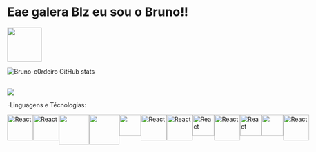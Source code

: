 # Eae galera Blz eu sou o Bruno!!

<a href="https://www.linkedin.com/in/bruno-cordeiro-a02518264" target="_blank">
            
   <img width="80px" src="https://cdn.jsdelivr.net/gh/devicons/devicon@latest/icons/linkedin/linkedin-original-wordmark.svg" />
          
   </a>                

![Bruno-c0rdeiro GitHub stats](https://github-readme-stats.vercel.app/api?username=Bruno-c0rdeiro&show_icons=true&theme=dark)

 </br>
<img src="https://github-readme-stats.vercel.app/api/top-langs/?username=Bruno-c0rdeiro&theme=tokyonight&layout=compact&custom_title=Tecnologias_Mais_Ultilizadas"/>


 
-Linguagens e Técnologias:


<div style="display: flex"  >

<img   align="center" alt="React" width="60px" src="https://cdn.jsdelivr.net/gh/devicons/devicon@latest/icons/java/java-original.svg" />

<img   align="center" alt="React" width="60px" src="https://cdn.jsdelivr.net/gh/devicons/devicon@latest/icons/spring/spring-original-wordmark.svg" />

 <img align="center" width="70px"  src="https://cdn.jsdelivr.net/gh/devicons/devicon@latest/icons/html5/html5-original-wordmark.svg" />
 
 <img align="center" width="70px" src="https://cdn.jsdelivr.net/gh/devicons/devicon@latest/icons/css3/css3-original-wordmark.svg" />
                   
 <img align="center" width="50px"  src="https://cdn.jsdelivr.net/gh/devicons/devicon@latest/icons/javascript/javascript-original.svg" />
        
 
 <img align="center" alt="React" width="60px"  src="https://cdn.jsdelivr.net/gh/devicons/devicon@latest/icons/react/react-original.svg" />
 
 <img align="center" alt="React" width="60px" src="https://cdn.jsdelivr.net/gh/devicons/devicon@latest/icons/nodejs/nodejs-original-wordmark.svg" />
          
          
<img align="center" alt="React" width="50px"   src="https://cdn.jsdelivr.net/gh/devicons/devicon@latest/icons/tailwindcss/tailwindcss-original.svg" />
<img  align="center" alt="React" width="60px" src="https://cdn.jsdelivr.net/gh/devicons/devicon@latest/icons/bootstrap/bootstrap-original-wordmark.svg" />

<img align="center" alt="React" width="50px"  src="https://cdn.jsdelivr.net/gh/devicons/devicon@latest/icons/sass/sass-original.svg" />

<img align="center" width="50px" src="https://cdn.jsdelivr.net/gh/devicons/devicon@latest/icons/git/git-original.svg" />
                  
<img   align="center" alt="React" width="60px" src="https://cdn.jsdelivr.net/gh/devicons/devicon@latest/icons/azuresqldatabase/azuresqldatabase-original.svg" />



          
          
          
 </div>

